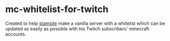 # mc-whitelist-for-twitch
Created to help [stamsite](http://www.twitch.tv/stamsite) make a vanilla server with a whitelist which can be updated as easily as possible with his Twitch subscribers' minecraft accounts.
